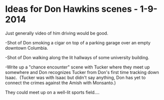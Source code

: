 # Ideas for Don Hawkins scenes - 1-9-2014

Just generally video of him driving would be good.

-Shot of Don smoking a cigar on top of a parking garage over an empty downtown Columbia.

-Shot of Don walking along the lit hallways of some university building.

-Write up a "chance encounter" scene with Tucker where they meet up somewhere and Don recognizes Tucker from Don's first time tracking down Isaac.  (Tucker was with Isaac but didn't say anything, Don has yet to connect the crimes against the Amish with Monsanto.)

They could meet up on a well-lit sports field....
